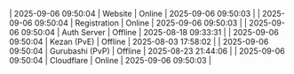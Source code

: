 | 2025-09-06 09:50:04 | Website | Online | 2025-09-06 09:50:03 |
| 2025-09-06 09:50:04 | Registration | Online | 2025-09-06 09:50:03 |
| 2025-09-06 09:50:04 | Auth Server | Offline | 2025-08-18 09:33:31 |
| 2025-09-06 09:50:04 | Kezan (PvE) | Offline | 2025-08-03 17:58:02 |
| 2025-09-06 09:50:04 | Gurubashi (PvP) | Offline | 2025-08-23 21:44:06 |
| 2025-09-06 09:50:04 | Cloudflare | Online | 2025-09-06 09:50:03 |

